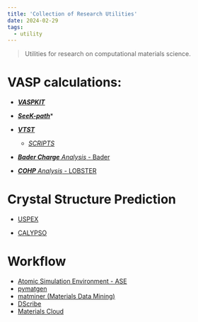 ```yaml
---
title: 'Collection of Research Utilities'
date: 2024-02-29
tags:
  - utility
---
```


> Utilities for research on computational materials science.

# VASP calculations:

- [***VASPKIT***](https://vaspkit.com/)

- [***SeeK-path***](https://tools.materialscloud.org/seekpath/)*

- [***VTST***](https://theory.cm.utexas.edu/vtsttools/)
  - [*SCRIPTS*](https://theory.cm.utexas.edu/vtsttools/scripts.html)
  
- [***Bader Charge** Analysis* - Bader](https://theory.cm.utexas.edu/henkelman/code/bader/)

- [***COHP** Analysis* - LOBSTER](http://www.cohp.de/)

# Crystal Structure Prediction

- [USPEX](https://uspex-team.org/en)

- [CALYPSO](http://www.calypso.cn/)

# Workflow

- [Atomic Simulation Environment - ASE](https://wiki.fysik.dtu.dk/ase/)
- [pymatgen](https://pymatgen.org/)
- [matminer (Materials Data Mining)](https://hackingmaterials.lbl.gov/matminer/)
- [DScribe](https://singroup.github.io/dscribe/latest/)
- [Materials Cloud](https://www.materialscloud.org/home)
